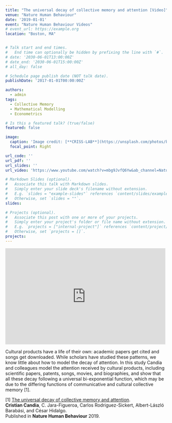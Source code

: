 ```yaml
---
title: "The universal decay of collective memory and attention [Video]"
venue: "Nature Human Behaviour"
date: '2019-01-01'
event: "Nature Human Behaviour Videos"
# event_url: https://example.org
location: "Boston, MA"


# Talk start and end times.
#   End time can optionally be hidden by prefixing the line with `#`.
# date: '2030-06-01T13:00:00Z'
# date_end: '2030-06-01T15:00:00Z'
# all_day: false

# Schedule page publish date (NOT talk date).
publishDate: '2017-01-01T00:00:00Z'

authors: 
  - admin
tags: 
  - Collective Memory
  - Mathematical Modelling 
  - Econometrics

# Is this a featured talk? (true/false)
featured: false

image:
  caption: 'Image credit: [**CRISS-LAB**](https://unsplash.com/photos/bzdhc5b3Bxs)'
  focal_point: Right

url_code: ''
url_pdf: ''
url_slides: ''
url_video: 'https://www.youtube.com/watch?v=mbg9JvfQ6Yw&ab_channel=NatureHumanBehaviour'

# Markdown Slides (optional).
#   Associate this talk with Markdown slides.
#   Simply enter your slide deck's filename without extension.
#   E.g. `slides = "example-slides"` references `content/slides/example-slides.md`.
#   Otherwise, set `slides = ""`.
slides:

# Projects (optional).
#   Associate this post with one or more of your projects.
#   Simply enter your project's folder or file name without extension.
#   E.g. `projects = ["internal-project"]` references `content/project/deep-learning/index.md`.
#   Otherwise, set `projects = []`.
projects:
---
```


<iframe width="500" height="300" src="https://www.youtube.com/embed/mbg9JvfQ6Yw" frameborder="0" allow="accelerometer; autoplay; encrypted-media; gyroscope; picture-in-picture" allowfullscreen></iframe>


Cultural products have a life of their own: academic papers get cited and songs get downloaded. While scholars have studied these patterns, we know little about how to model the decay of attention. In this study Candia and colleagues model the attention received by cultural products, including scientific papers, patents, songs, movies, and biographies, and show that all these decay following a universal bi-exponential function, which may be due to the differing functions of communicative and cultural collective memory [1].

[1] <a href="https://www.nature.com/articles/s41562-018-0474-5" target="_blank">  The universal decay of collective memory and attention</a>. <br> <strong> Cristian Candia</strong>, C. Jara-Figueroa, Carlos Rodriguez-Sickert, Albert-László Barabási, and César Hidalgo. <br> Published in <strong> Nature Human Behaviour</strong> 2019.


<!-- 
Slides can be added in a few ways:

- **Create** slides using Wowchemy's [_Slides_](https://wowchemy.com/docs/managing-content/#create-slides) feature and link using `slides` parameter in the front matter of the talk file
- **Upload** an existing slide deck to `static/` and link using `url_slides` parameter in the front matter of the talk file
- **Embed** your slides (e.g. Google Slides) or presentation video on this page using [shortcodes](https://wowchemy.com/docs/writing-markdown-latex/).

Further event details, including page elements such as image galleries, can be added to the body of this page. -->
